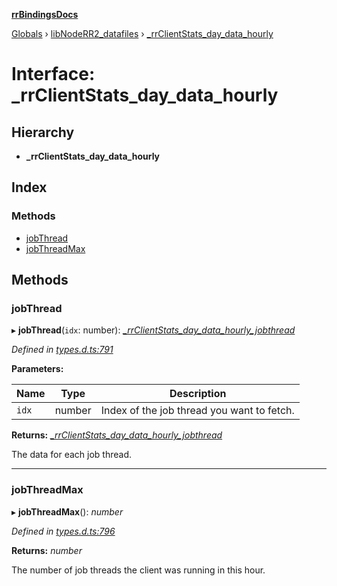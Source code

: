 **[rrBindingsDocs](../README.md)**

[Globals](../README.md) › [libNodeRR2_datafiles](../modules/libnoderr2_datafiles.md) › [_rrClientStats_day_data_hourly](libnoderr2_datafiles._rrclientstats_day_data_hourly.md)

# Interface: _rrClientStats_day_data_hourly

## Hierarchy

* **_rrClientStats_day_data_hourly**

## Index

### Methods

* [jobThread](libnoderr2_datafiles._rrclientstats_day_data_hourly.md#jobthread)
* [jobThreadMax](libnoderr2_datafiles._rrclientstats_day_data_hourly.md#jobthreadmax)

## Methods

###  jobThread

▸ **jobThread**(`idx`: number): *[_rrClientStats_day_data_hourly_jobthread](libnoderr2_datafiles._rrclientstats_day_data_hourly_jobthread.md)*

*Defined in [types.d.ts:791](https://github.com/Novalis15/rrBindings/blob/33d8d78/nodeJS/lx64/v6/types.d.ts#L791)*

**Parameters:**

Name | Type | Description |
------ | ------ | ------ |
`idx` | number | Index of the job thread you want to fetch. |

**Returns:** *[_rrClientStats_day_data_hourly_jobthread](libnoderr2_datafiles._rrclientstats_day_data_hourly_jobthread.md)*

The data for each job thread.

___

###  jobThreadMax

▸ **jobThreadMax**(): *number*

*Defined in [types.d.ts:796](https://github.com/Novalis15/rrBindings/blob/33d8d78/nodeJS/lx64/v6/types.d.ts#L796)*

**Returns:** *number*

The number of job threads the client was running in this hour.